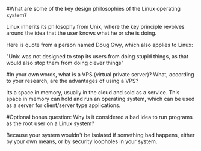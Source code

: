 #What are some of the key design philosophies of the Linux operating system?

Linux inherits its philosophy from Unix, where the key principle revolves around the idea that the user knows what he or she is doing.

Here is quote from a person named Doug Gwy, which also applies to Linux:

"Unix was not designed to stop its users from doing stupid things, as that would also stop them from doing clever things"


#In your own words, what is a VPS (virtual private server)? What, according to your research, are the advantages of using a VPS?

Its a space in memory, usually in the cloud and sold as a service. This space in memory can hold and run an operating system, which can be used as a server for client/server type applications.

#Optional bonus question: Why is it considered a bad idea to run programs as the root user on a Linux system?

Because your system wouldn't be isolated if something bad happens, either by your own means, or by security loopholes in your system.